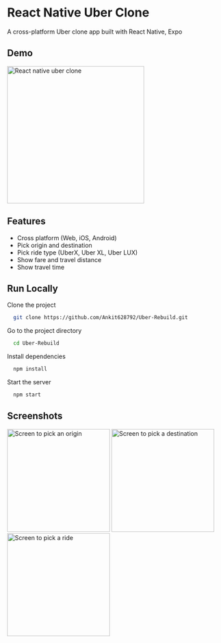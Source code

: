 # React Native Uber Clone

A cross-platform Uber clone app built with React Native, Expo

## Demo

<img src="./main/assets/screenshots/demo.gif" alt="React native uber clone" width="320px"/>

## Features

- Cross platform (Web, iOS, Android)
- Pick origin and destination
- Pick ride type (UberX, Uber XL, Uber LUX)
- Show fare and travel distance
- Show travel time

## Run Locally

Clone the project

```bash
  git clone https://github.com/Ankit628792/Uber-Rebuild.git
```

Go to the project directory

```bash
  cd Uber-Rebuild
```

Install dependencies

```bash
  npm install
```

Start the server

```bash
  npm start
```

## Screenshots

<img src="./main/assets/screenshots/home.jpg" alt="Screen to pick an origin" width="240px"/> 
<img src="./main/assets/screenshots/search.jpg" alt="Screen to pick a destination" width="240px"/> 
<img src="./main/assets/screenshots/result.jpg" alt="Screen to pick a ride" width="240px"/>
